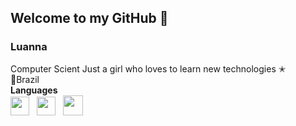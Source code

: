 ## Welcome to my GitHub 💮
### Luanna
Computer Scient
Just a girl who loves to learn new technologies ✭ <br>
📍Brazil
<br>**Languages**<br>
<img src="https://i.imgur.com/R8p2ePA.png" width="30">
&nbsp;
<img src="https://i.imgur.com/saBa4s8.png" width="30">
&nbsp;
<img src="https://i.imgur.com/pZ9DyBH.jpeg" width="32">
<br>


